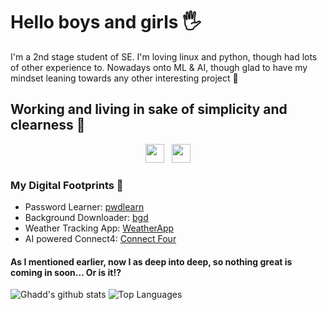 # Hello boys and girls 🖐️

I'm a 2nd stage student of SE. I'm loving linux and python, though had lots of other experience to. Nowadays onto ML & AI, though glad to have my mindset leaning towards any other interesting project 🌄

## Working and living in sake of simplicity and clearness 🥛

<p align='center'>
<a href="https://www.linkedin.com/in/daniil-timachov-1021a11b8/"><img height="30" src="https://github.com/singhkshitij/singhkshitij/blob/master/linkedin.png?raw=true"></a>&nbsp;&nbsp;
<a href="mailto:daniiltimachov@gmail.com"><img height="30" src="https://github.com/singhkshitij/singhkshitij/blob/master/mail.png?raw=true"></a>
</p>

### My Digital Footprints 🌱

* Password Learner: [pwdlearn](https://pypi.org/project/Password-Learner/)
* Background Downloader: [bgd](https://github.com/ghadd/bg-downloader)
* Weather Tracking App: [WeatherApp](https://github.com/ghadd/WeatherApp)
* AI powered Connect4: [Connect Four](https://t.me/connect_4our_bot)
  
#### As I mentioned earlier, now I as deep into deep, so nothing great is coming in soon... Or is it⁉️

![Ghadd's github stats](https://github-readme-stats.vercel.app/api?username=ghadd&hide=contribs,prs&show_icons=true&hide_border=true&title_color=000)
![Top Languages](https://github-readme-stats.vercel.app/api/top-langs/?username=ghadd&layout=compact&hide_border=true)
